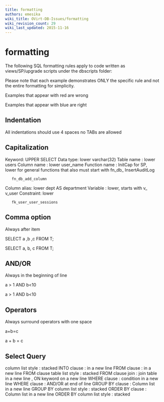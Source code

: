 ```yaml
---
title: formatting
authors: emesika
wiki_title: OVirt-DB-Issues/formatting
wiki_revision_count: 29
wiki_last_updated: 2015-11-16
---
```


# formatting

The following SQL formatting rules apply to code written as views/SP/upgrade scripts under the dbscripts folder:

Please note that each example demonstrates ONLY the specific rule and not the entire formatting for simplicity.

Examples that appear with red are wrong

Examples that appear with blue are right

## Indentation

All indentations should use 4 spaces no TABs are allowed

## Capitalization

Keyword: UPPER
 SELECT Data type: lower
 varchar(32) Table name : lower
 users Column name : lower
 user_name Function name : InitCap for SP, lower for general functions that also must start with fn_db_
 InsertAuditLog

       fn_db_add_column

Column alias: lower
 dept AS department Variable : lower, starts with v_
 v_user Constraint: lower

       fk_user_user_sessions

## Comma option

Always after item

SELECT a
,b
,c
 FROM T;

SELECT
a,
b,
c
 FROM T;

## AND/OR

Always in the beginning of line

a > 1 AND
b<10

a > 1
AND b<10

## Operators

Always surround operators with one space

a+b=c

a + b = c

## Select Query

column list style : stacked
INTO clause : in a new line
FROM clause : in a new line
FROM clause table list style : stacked
FROM clause join : join table in a new line , ON keyword on a new line
WHERE clause : condition in a new line
WHERE clause : AND/OR at end of line
GROUP BY clause : Column list in a new line
GROUP BY column list style : stacked
ORDER BY clause : Column list in a new line
ORDER BY column list style : stacked
